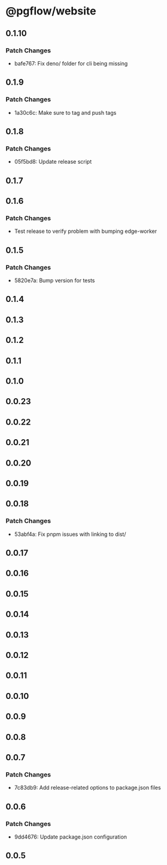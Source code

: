# @pgflow/website

## 0.1.10

### Patch Changes

- bafe767: Fix deno/ folder for cli being missing

## 0.1.9

### Patch Changes

- 1a30c6c: Make sure to tag and push tags

## 0.1.8

### Patch Changes

- 05f5bd8: Update release script

## 0.1.7

## 0.1.6

### Patch Changes

- Test release to verify problem with bumping edge-worker

## 0.1.5

### Patch Changes

- 5820e7a: Bump version for tests

## 0.1.4

## 0.1.3

## 0.1.2

## 0.1.1

## 0.1.0

## 0.0.23

## 0.0.22

## 0.0.21

## 0.0.20

## 0.0.19

## 0.0.18

### Patch Changes

- 53abf4a: Fix pnpm issues with linking to dist/

## 0.0.17

## 0.0.16

## 0.0.15

## 0.0.14

## 0.0.13

## 0.0.12

## 0.0.11

## 0.0.10

## 0.0.9

## 0.0.8

## 0.0.7

### Patch Changes

- 7c83db9: Add release-related options to package.json files

## 0.0.6

### Patch Changes

- 9dd4676: Update package.json configuration

## 0.0.5
